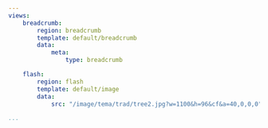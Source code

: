 ```yaml
---
views:
    breadcrumb:
        region: breadcrumb
        template: default/breadcrumb
        data:
            meta: 
                type: breadcrumb

    flash:
        region: flash
        template: default/image
        data:
            src: "/image/tema/trad/tree2.jpg?w=1100&h=96&cf&a=40,0,0,0"

...
```

